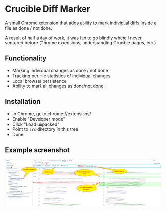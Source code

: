 # Crucible Diff Marker

A small Chrome extension that adds ability to mark individual diffs inside a file as done / not done.

A result of half a day of work, it was fun to go blindly where I never ventured before 
(Chrome extensions, understanding Crucible pages, etc.)

## Functionality
* Marking individual changes as done / not done
* Tracking per-file statistics of individual changes
* Local browser persistence
* Ability to mark all changes as done/not done

## Installation

* In Chrome, go to chrome://extensions/
* Enable "Developer mode"
* Click "Load unpacked"
* Point to ``src`` directory in this tree
* Done

## Example screenshot

![Image of Yaktocat](cdm-example.png)

